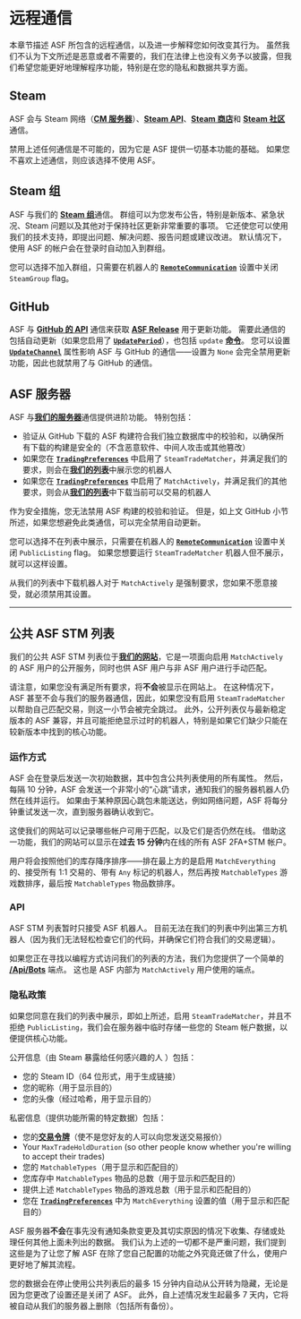 # 远程通信

本章节描述 ASF 所包含的远程通信，以及进一步解释您如何改变其行为。 虽然我们不认为下文所述是恶意或者不需要的，我们在法律上也没有义务予以披露，但我们希望您能更好地理解程序功能，特别是在您的隐私和数据共享方面。

## Steam

ASF 会与 Steam 网络（**[CM 服务器](https://api.steampowered.com/ISteamDirectory/GetCMList/v1?cellid=0)**）、**[Steam API](https://steamcommunity.com/dev)**、[**Steam 商店**](https://store.steampowered.com)和 [**Steam 社区**](https://steamcommunity.com)通信。

禁用上述任何通信是不可能的，因为它是 ASF 提供一切基本功能的基础。 如果您不喜欢上述通信，则应该选择不使用 ASF。

## Steam 组

ASF 与我们的 [**Steam 组**](https://steamcommunity.com/groups/archiasf)通信。 群组可以为您发布公告，特别是新版本、紧急状况、Steam 问题以及其他对于保持社区更新非常重要的事项。 它还使您可以使用我们的技术支持，即提出问题、解决问题、报告问题或建议改进。 默认情况下，使用 ASF 的帐户会在登录时自动加入到群组。

您可以选择不加入群组，只需要在机器人的 **[`RemoteCommunication`](https://github.com/JustArchiNET/ArchiSteamFarm/wiki/Configuration-zh-CN#remotecommunication)** 设置中关闭 `SteamGroup` flag。

## GitHub

ASF 与 **[GitHub 的 API](https://api.github.com)** 通信来获取 **[ASF Release](https://github.com/JustArchiNET/ArchiSteamFarm/releases)** 用于更新功能。 需要此通信的包括自动更新（如果您启用了 **[`UpdatePeriod`](https://github.com/JustArchiNET/ArchiSteamFarm/wiki/Configuration-zh-CN#updateperiod)**），也包括 `update` **[命令](https://github.com/JustArchiNET/ArchiSteamFarm/wiki/Commands-zh-CN)**。 您可以设置 **[`UpdateChannel`](https://github.com/JustArchiNET/ArchiSteamFarm/wiki/Configuration-zh-CN#updatechannel)** 属性影响 ASF 与 GitHub 的通信——设置为 `None` 会完全禁用更新功能，因此也就禁用了与 GitHub 的通信。

## ASF 服务器

ASF 与[**我们的服务器**](https://asf.justarchi.net)通信提供进阶功能。 特别包括：
- 验证从 GitHub 下载的 ASF 构建符合我们独立数据库中的校验和，以确保所有下载的构建是安全的（不含恶意软件、中间人攻击或其他篡改）
- 如果您在 **[`TradingPreferences`](https://github.com/JustArchiNET/ArchiSteamFarm/wiki/Configuration-zh-CN#tradingpreferences)** 中启用了 `SteamTradeMatcher`，并满足我们的要求，则会在[**我们的列表**](https://asf.justarchi.net/STM)中展示您的机器人
- 如果您在 **[`TradingPreferences`](https://github.com/JustArchiNET/ArchiSteamFarm/wiki/Configuration-zh-CN#tradingpreferences)** 中启用了 `MatchActively`，并满足我们的其他要求，则会从[**我们的列表**](https://asf.justarchi.net/STM)中下载当前可以交易的机器人

作为安全措施，您无法禁用 ASF 构建的校验和验证。  但是，如上文 GitHub 小节所述，如果您想避免此类通信，可以完全禁用自动更新。

您可以选择不在列表中展示，只需要在机器人的 **[`RemoteCommunication`](https://github.com/JustArchiNET/ArchiSteamFarm/wiki/Configuration-zh-CN#remotecommunication)** 设置中关闭 `PublicListing` flag。 如果您想要运行 `SteamTradeMatcher` 机器人但不展示，就可以这样设置。

从我们的列表中下载机器人对于 `MatchActively` 是强制要求，您如果不愿意接受，就必须禁用其设置。

---

## 公共 ASF STM 列表

我们的公共 ASF STM 列表位于&#8203;**[我们的网站](https://asf.justarchi.net/STM)**，它是一项面向启用 `MatchActively` 的 ASF 用户的公开服务，同时也供 ASF 用户与非 ASF 用户进行手动匹配。

请注意，如果您没有满足所有要求，将**不会**被显示在网站上。 在这种情况下，ASF 甚至不会与我们的服务器通信，因此，如果您没有启用 `SteamTradeMatcher` 以帮助自己匹配交易，则这一小节会被完全跳过。 此外，公开列表仅与最新稳定版本的 ASF 兼容，并且可能拒绝显示过时的机器人，特别是如果它们缺少只能在较新版本中找到的核心功能。

### 运作方式

ASF 会在登录后发送一次初始数据，其中包含公共列表使用的所有属性。 然后，每隔 10 分钟，ASF 会发送一个非常小的“心跳”请求，通知我们的服务器机器人仍然在线并运行。 如果由于某种原因心跳包未能送达，例如网络问题，ASF 将每分钟重试发送一次，直到服务器确认收到它。

这使我们的网站可以记录哪些帐户可用于匹配，以及它们是否仍然在线。 借助这一功能，我们的网站可以显示在**过去 15 分钟**内在线的所有 ASF 2FA+STM 帐户。

用户将会按照他们的库存降序排序——排在最上方的是启用 `MatchEverything` 的、接受所有 1:1 交易的、带有 `Any` 标记的机器人，然后再按 `MatchableTypes` 游戏数排序，最后按 `MatchableTypes` 物品数排序。

### API

ASF STM 列表暂时只接受 ASF 机器人。 目前无法在我们的列表中列出第三方机器人（因为我们无法轻松检查它们的代码，并确保它们符合我们的交易逻辑）。

如果您正在寻找以编程方式访问我们的列表的方法，我们为您提供了一个简单的 **[/Api/Bots](https://asf.justarchi.net/Api/Bots)** 端点。 这也是 ASF 内部为 `MatchActively` 用户使用的端点。

### 隐私政策

如果您同意在我们的列表中展示，即如上所述，启用 `SteamTradeMatcher`，并且不拒绝 `PublicListing`，我们会在服务器中临时存储一些您的 Steam 帐户数据，以便提供核心功能。

公开信息（由 Steam 暴露给任何感兴趣的人 ）包括：
- 您的 Steam ID（64 位形式，用于生成链接）
- 您的昵称（用于显示目的）
- 您的头像（经过哈希，用于显示目的）

私密信息（提供功能所需的特定数据）包括：
- 您的&#8203;**[交易令牌](https://steamcommunity.com/my/tradeoffers/privacy)**（使不是您好友的人可以向您发送交易报价）
- Your `MaxTradeHoldDuration` (so other people know whether you're willing to accept their trades)
- 您的 `MatchableTypes`（用于显示和匹配目的）
- 您库存中 `MatchableTypes` 物品的总数（用于显示和匹配目的）
- 提供上述 `MatchableTypes` 物品的游戏总数（用于显示和匹配目的）
- 您在 **[`TradingPreferences`](https://github.com/JustArchiNET/ArchiSteamFarm/wiki/Configuration-zh-CN#tradingpreferences)** 中为 `MatchEverything` 设置的值（用于显示和匹配目的）

ASF 服务器**不会**在事先没有通知条款变更及其切实原因的情况下收集、存储或处理任何其他上面未列出的数据。 我们认为上述的一切都不是严重问题，我们提到这些是为了让您了解 ASF 在除了您自己配置的功能之外究竟还做了什么，使用户更好地了解其流程。

您的数据会在停止使用公共列表后的最多 15 分钟内自动从公开转为隐藏，无论是因为您更改了设置还是关闭了 ASF。     此外，自上述情况发生起最多 7 天内，它将被自动从我们的服务器上删除（包括所有备份）。